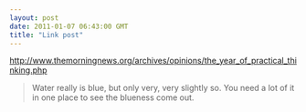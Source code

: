 ```yaml
---
layout: post
date: 2011-01-07 06:43:00 GMT
title: "Link post"
---
```

<http://www.themorningnews.org/archives/opinions/the_year_of_practical_thinking.php>

> Water really is blue, but only very, very slightly so. You need a lot of it in one place to see the blueness come out.